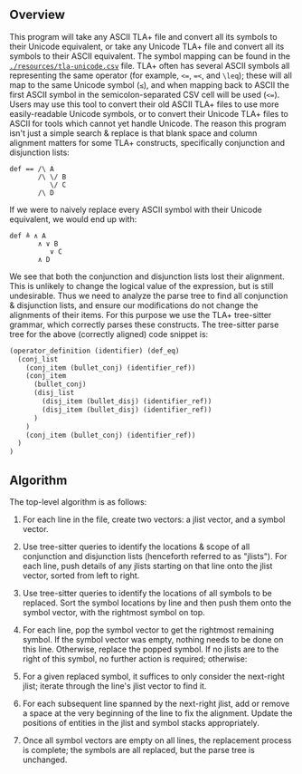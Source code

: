 ## Overview

This program will take any ASCII TLA+ file and convert all its symbols to their Unicode equivalent, or take any Unicode TLA+ file and convert all its symbols to their ASCII equivalent.
The symbol mapping can be found in the [`./resources/tla-unicode.csv`](./resources/tla-unicode.csv) file.
TLA+ often has several ASCII symbols all representing the same operator (for example, `<=`, `=<`, and `\leq`); these will all map to the same Unicode symbol (`≤`), and when mapping back to ASCII the first ASCII symbol in the semicolon-separated CSV cell will be used (`<=`).
Users may use this tool to convert their old ASCII TLA+ files to use more easily-readable Unicode symbols, or to convert their Unicode TLA+ files to ASCII for tools which cannot yet handle Unicode.
The reason this program isn't just a simple search & replace is that blank space and column alignment matters for some TLA+ constructs, specifically conjunction and disjunction lists:

```tla
def == /\ A
       /\ \/ B
          \/ C
       /\ D
```

If we were to naively replace every ASCII symbol with their Unicode
equivalent, we would end up with:

```tla
def ≜ ∧ A
       ∧ ∨ B
          ∨ C
       ∧ D
```

We see that both the conjunction and disjunction lists lost their alignment.
This is unlikely to change the logical value of the expression, but is still undesirable.
Thus we need to analyze the parse tree to find all conjunction & disjunction lists, and ensure our modifications do not change the alignments of their items.
For this purpose we use the TLA+ tree-sitter grammar, which correctly parses these constructs.
The tree-sitter parse tree for the above (correctly aligned) code snippet is:

```lisp
(operator_definition (identifier) (def_eq)
  (conj_list
    (conj_item (bullet_conj) (identifier_ref))
    (conj_item
      (bullet_conj)
      (disj_list
        (disj_item (bullet_disj) (identifier_ref))
        (disj_item (bullet_disj) (identifier_ref))
      )
    )
    (conj_item (bullet_conj) (identifier_ref))
  )
)
```

## Algorithm

The top-level algorithm is as follows:

1. For each line in the file, create two vectors: a jlist vector, and a symbol vector.
1. Use tree-sitter queries to identify the locations & scope of all conjunction and disjunction lists (henceforth referred to as "jlists"). For each line, push details of any jlists starting on that line onto the jlist vector, sorted from left to right.
1. Use tree-sitter queries to identify the locations of all symbols to be replaced.
Sort the symbol locations by line and then push them onto the symbol vector, with the rightmost symbol on top.
1. For each line, pop the symbol vector to get the rightmost remaining symbol.
If the symbol vector was empty, nothing needs to be done on this line.
Otherwise, replace the popped symbol.
If no jlists are to the right of this symbol, no further action is required; otherwise:
  1. For a given replaced symbol, it suffices to only consider the next-right jlist; iterate through the line's jlist vector to find it.
  1. For each subsequent line spanned by the next-right jlist, add or remove a space at the very beginning of the line to fix the alignment.
Update the positions of entities in the jlist and symbol stacks appropriately.

1. Once all symbol vectors are empty on all lines, the replacement process is complete; the symbols are all replaced, but the parse tree is unchanged.


